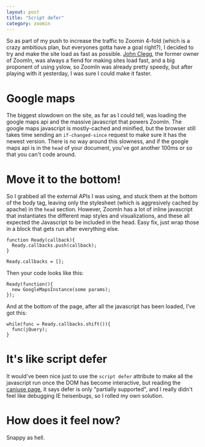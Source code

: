 ```yaml
---
layout: post
title: "Script defer"
category: zoomin
---
```

 
So as part of my push to increase the traffic to Zoomin 4-fold (which is a crazy ambitious plan, but everyones gotta have a goal right?), I decided to try and make the site load as fast as possible. [John Clegg](http://twitter.com/johnclegg/), the former owner of ZoomIn, was always a fiend for making sites load fast, and a big proponent of using yslow, so ZoomIn was already pretty speedy, but after playing with it yesterday, I was sure I could make it faster.

# Google maps

The biggest slowdown on the site, as far as I could tell, was loading the google maps api and the massive javascript that powers ZoomIn. The google maps javascript is mostly-cached and minified, but the browser still takes time sending an `if-changed-since` request to make sure it has the newest version. There is no way around this slowness, and if the google maps api is in the `head` of your document, you've got another 100ms or so that you can't code around.

# Move it to the bottom!

So I grabbed all the external APIs I was using, and stuck them at the bottom of the body tag, leaving only the stylesheet (which is aggresively cached by apache) in the `head` section. However, ZoomIn has a lot of inline javascript that instantiates the different map styles and visualizations, and these all expected the Javascript to be included in the head. Easy fix, just wrap those in a block that gets run after everything else.

    function Ready(callback){
      Ready.callbacks.push(callback);
    }

    Ready.callbacks = [];
    
Then your code looks like this:

    Ready(function(){
      new GoogleMapsInstance(some params);
    });
    
And at the bottom of the page, after all the javascript has been loaded, I've got this:

    while(func = Ready.callbacks.shift()){
      func(jQuery);
    }
    
# It's like script defer

It would've been nice just to use the `script defer` attribute to make all the javascript run once the DOM has become interactive, but reading the [caniuse page](http://caniuse.com/script-defer), it says defer is only "partially supported", and I really didn't feel like debugging IE heisenbugs, so I rolled my own solution.

# How does it feel now?

Snappy as hell.